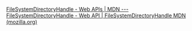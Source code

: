 [FileSystemDirectoryHandle - Web APIs | MDN --- FileSystemDirectoryHandle - Web API | FileSystemDirectoryHandle MDN (mozilla.org)](https://developer.mozilla.org/en-US/docs/Web/API/FileSystemDirectoryHandle)